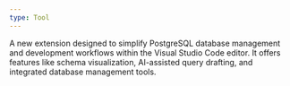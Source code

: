 ```yaml
---
type: Tool
---
```


A new extension designed to simplify PostgreSQL database management and development workflows within the Visual Studio Code editor. It offers features like schema visualization, AI-assisted query drafting, and integrated database management tools.